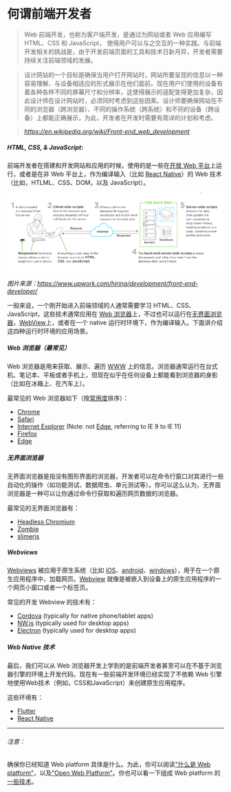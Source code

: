# 何谓前端开发者

> Web 前端开发，也称为客户端开发，是通过为网站或者 Web 应用编写 HTML、CSS 和 JavaScript， 使得用户可以与之交互的一种实践。与前端开发相关的挑战是，由于开发前端页面的工具和技术日新月异，开发者需要持续关注前端领域的发展。

> 设计网站的一个目标是确保当用户打开网站时，网站所要呈现的信息以一种容易理解、与设备相适应的形式展示在他们面前。现在用户们使用的设备有着各种各样不同的屏幕尺寸和分辨率，这使得展示的适配变得更加复杂，因此设计师在设计网站时，必须同时考虑到这些因素。设计师要确保网站在不同的浏览器（跨浏览器）、不同的操作系统（跨系统）和不同的设备（跨设备）上都能正确展示，为此，开发者在开发时需要有周详的计划和考虑。

><cite>https://en.wikipedia.org/wiki/Front-end_web_development</cite>

##### HTML, CSS, & JavaScript:

前端开发者在搭建和开发网站和应用的时候，使用的是一些在[开放 Web 平台](https://en.wikipedia.org/wiki/Open_Web_Platform)上运行，或者是在非 Web 平台上，作为编译输入（比如 [React Native](https://facebook.github.io/react-native/)）的 Web 技术（比如，HTLML、CSS、DOM，以及 JavaScript）。

![](images/what-is-front-end-dev.png "https://www.upwork.com/hiring/development/front-end-developer/")

<cite>图片来源：<a href="https://www.upwork.com/hiring/development/front-end-developer/">https://www.upwork.com/hiring/development/front-end-developer/</a></cite>

一般来说，一个刚开始进入前端领域的人通常需要学习 HTML、CSS、JavaScript，这些技术通常应用在 [Web 浏览器](https://en.wikipedia.org/wiki/Web_browser)上，不过也可以运行在[无界面浏览器](https://en.wikipedia.org/wiki/Headless_browser)，[WebView](http://developer.telerik.com/featured/what-is-a-webview/)上，或者在一个 native 运行时环境下，作为编译输入。下面讲介绍这四种运行时环境的应用场景。

##### Web 浏览器（最常见）

Web 浏览器是用来获取、展示、遍历 [WWW](https://en.wikipedia.org/wiki/World_Wide_Web) 上的信息。浏览器通常运行在台式机、笔记本、平板或者手机上，但现在似乎在任何设备上都能看到浏览器的身影（比如在冰箱上、在汽车上）。

最常见的 Web 浏览器如下（按[常用度](https://en.wikipedia.org/wiki/Usage_share_of_web_browsers#Summary_tables)排序）：

* [Chrome](http://www.google.com/chrome/)
* [Safari](http://www.apple.com/safari/)
* [Internet Explorer](https://en.wikipedia.org/wiki/Internet_Explorer) (Note: not [Edge](http://dev.modern.ie/), referring to IE 9 to IE 11)
* [Firefox](https://www.mozilla.org/firefox/)
* [Edge](https://www.microsoft.com/en-us/windows/microsoft-edge)

##### 无界面浏览器

无界面浏览器是指没有图形界面的浏览器，开发者可以在命令行窗口对其进行一些自动化的操作（如功能测试、数据爬虫、单元测试等）。你可以这么认为，无界面浏览器是一种可以让你通过命令行获取和遍历网页数据的浏览器。

最常见的无界面浏览器有：

* [Headless Chromium](https://chromium.googlesource.com/chromium/src/+/lkgr/headless/README.md)
* [Zombie](https://github.com/assaf/zombie)
* [slimerjs](http://slimerjs.org/)


##### Webviews

[Webviews](http://developer.telerik.com/featured/what-is-a-webview/) 被应用于原生系统（比如 [iOS](https://developer.apple.com/library/ios/documentation/UIKit/Reference/UIWebView_Class/)、[android](http://developer.android.com/reference/android/webkit/WebView.html)、[windows](https://msdn.microsoft.com/library/windows/apps/windows.ui.xaml.controls.webview.aspx)），用于在一个原生应用程序中，加载网页。[Webview](http://developer.telerik.com/featured/what-is-a-webview/) 就像是被嵌入到设备上的原生应用程序的一个网页小窗口或者一个标签页。

常见的开发 Webview 的技术有：

* [Cordova](https://cordova.apache.org/) (typically for native phone/tablet apps)
* [NW.js](https://github.com/nwjs/nw.js) (typically used for desktop apps)
* [Electron](http://electron.atom.io/) (typically used for desktop apps)

##### Web Native 技术

最后，我们可以从 Web 浏览器开发上学到的是前端开发者甚至可以在不基于浏览器引擎的环境上开发代码。现在有一些前端开发环境已经实现了不依赖 Web 引擎地使用Web技术（例如，CSS和JavaScript）来创建原生应用程序。 

这些环境有：

* [Flutter](https://flutter.io/)
* [React Native](https://facebook.github.io/react-native/)

* * *

###### 注意：

确保你已经知道 Web platform 具体是什么。为此，你可以阅读["什么是 Web platform"](http://tess.oconnor.cx/2009/05/what-the-web-platform-is)，以及["Open Web Platform"](https://en.wikipedia.org/wiki/Open_Web_Platform)。你也可以看一下组成 Web platform 的[一些技术](https://platform.html5.org/)。
